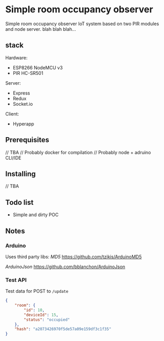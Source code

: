 # Simple room occupancy observer

Simple room occupancy observer IoT system based on two PIR modules and node server.
blah blah blah...

## stack

Hardware:

-   ESP8266 NodeMCU v3
-   PIR HC-SR501

Server:

-   Express
-   Redux
-   Socket.io

Client:

-   Hyperapp

## Prerequisites

// TBA
// Probably docker for compilation
// Probably node + adruino CLI/IDE

## Installing

// TBA

## Todo list

-   Simple and dirty POC

## Notes

### Arduino

Uses third party libs:
_MD5_ https://github.com/tzikis/ArduinoMD5

_ArduinoJson_ https://github.com/bblanchon/ArduinoJson

### Test API

Test data for POST to `/update`

```json
{
	"room": {
		"id": 10,
		"deviceId": 15,
		"status": "occupied"
	},
	"hash": "a2073426970f5de57a09e159df3c1f35"
}
```
